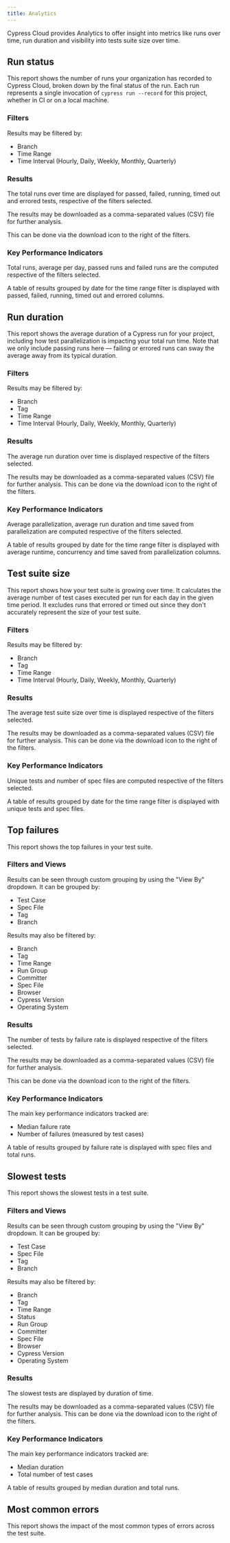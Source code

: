 ```yaml
---
title: Analytics
---
```


Cypress Cloud provides Analytics to offer insight into metrics like runs
over time, run duration and visibility into tests suite size over time.

<DocsImage src="/img/dashboard/analytics/dashboard-analytics-overview.png" alt="Cloud Analytics Screenshot" ></DocsImage>

## Run status

<DocsImage src="/img/dashboard/analytics/dashboard-analytics-runs-over-time.png" alt="Cloud Analytics Runs Over Time Screenshot" ></DocsImage>

This report shows the number of runs your organization has recorded to Cypress Cloud, broken down by the final status of the run. Each run
represents a single invocation of `cypress run --record` for this project,
whether in CI or on a local machine.

### Filters

<DocsImage src="/img/dashboard/analytics/dashboard-analytics-runs-over-time-filters.png" alt="Cloud Analytics Runs Over Time Filters Screenshot" ></DocsImage>

Results may be filtered by:

- Branch
- Time Range
- Time Interval (Hourly, Daily, Weekly, Monthly, Quarterly)

### Results

<DocsImage src="/img/dashboard/analytics/dashboard-analytics-runs-over-time-graph.png" alt="Cloud Analytics Runs Over Time Graph Screenshot" ></DocsImage>

The total runs over time are displayed for passed, failed, running, timed out
and errored tests, respective of the filters selected.

The results may be downloaded as a comma-separated values (CSV) file for further
analysis.

This can be done via the download icon to the right of the filters.

### Key Performance Indicators

<DocsImage src="/img/dashboard/analytics/dashboard-analytics-runs-over-time-kpi.png" alt="Cloud Analytics Runs Over Time KPI Screenshot" ></DocsImage>

Total runs, average per day, passed runs and failed runs are the computed
respective of the filters selected.

<DocsImage src="/img/dashboard/analytics/dashboard-analytics-runs-over-time-table.png" alt="Cloud Analytics Runs Over Time Table Screenshot" ></DocsImage>

A table of results grouped by date for the time range filter is displayed with
passed, failed, running, timed out and errored columns.

## Run duration

<DocsImage src="/img/dashboard/analytics/dashboard-analytics-run-duration.png" alt="Cloud Analytics Run Duration Screenshot" ></DocsImage>

This report shows the average duration of a Cypress run for your project,
including how test parallelization is impacting your total run time. Note that
we only include passing runs here — failing or errored runs can sway the average
away from its typical duration.

### Filters

<DocsImage src="/img/dashboard/analytics/dashboard-analytics-run-duration-filters.png" alt="Cloud Analytics Run Duration Filters Screenshot" ></DocsImage>

Results may be filtered by:

- Branch
- Tag
- Time Range
- Time Interval (Hourly, Daily, Weekly, Monthly, Quarterly)

### Results

<DocsImage src="/img/dashboard/analytics/dashboard-analytics-run-duration-graph.png" alt="Cloud Analytics Run Duration Graph Screenshot" ></DocsImage>

The average run duration over time is displayed respective of the filters
selected.

The results may be downloaded as a comma-separated values (CSV) file for further
analysis. This can be done via the download icon to the right of the filters.

### Key Performance Indicators

<DocsImage src="/img/dashboard/analytics/dashboard-analytics-run-duration-kpi.png" alt="Cloud Analytics Run Duration KPI Screenshot" ></DocsImage>

Average parallelization, average run duration and time saved from
parallelization are computed respective of the filters selected.

<DocsImage src="/img/dashboard/analytics/dashboard-analytics-run-duration-table.png" alt="Cloud Analytics Run Duration Table Screenshot" ></DocsImage>

A table of results grouped by date for the time range filter is displayed with
average runtime, concurrency and time saved from parallelization columns.

## Test suite size

<DocsImage src="/img/dashboard/analytics/dashboard-analytics-test-suite-size.png" alt="Cloud Analytics Test Suite Size Screenshot" ></DocsImage>

This report shows how your test suite is growing over time. It calculates the
average number of test cases executed per run for each day in the given time
period. It excludes runs that errored or timed out since they don't accurately
represent the size of your test suite.

### Filters

<DocsImage src="/img/dashboard/analytics/dashboard-analytics-test-suite-size-filters.png" alt="Cloud Analytics Test Suite Size Filters Screenshot" ></DocsImage>

Results may be filtered by:

- Branch
- Tag
- Time Range
- Time Interval (Hourly, Daily, Weekly, Monthly, Quarterly)

### Results

<DocsImage src="/img/dashboard/analytics/dashboard-analytics-test-suite-size-graph.png" alt="Cloud Analytics Test Suite Size Graph Screenshot" ></DocsImage>

The average test suite size over time is displayed respective of the filters
selected.

The results may be downloaded as a comma-separated values (CSV) file for further
analysis. This can be done via the download icon to the right of the filters.

### Key Performance Indicators

<DocsImage src="/img/dashboard/analytics/dashboard-analytics-test-suite-size-kpi.png" alt="Cloud Analytics Test Suite Size KPI Screenshot" ></DocsImage>

Unique tests and number of spec files are computed respective of the filters
selected.

<DocsImage src="/img/dashboard/analytics/dashboard-analytics-test-suite-size-table.png" alt="Cloud Analytics Test Suite Size Table Screenshot" ></DocsImage>

A table of results grouped by date for the time range filter is displayed with
unique tests and spec files.

## Top failures

<DocsImage src="/img/dashboard/analytics/dashboard-analytics-top-failures.png" alt="Cloud Analytics Top Failures Screenshot" ></DocsImage>

This report shows the top failures in your test suite.

### Filters and Views

<DocsImage src="/img/dashboard/analytics/dashboard-analytics-top-failures-filters.png" alt="Cloud Analytics Top Failures Filters Screenshot" ></DocsImage>

Results can be seen through custom grouping by using the "View By" dropdown. It
can be grouped by:

- Test Case
- Spec File
- Tag
- Branch

Results may also be filtered by:

- Branch
- Tag
- Time Range
- Run Group
- Committer
- Spec File
- Browser
- Cypress Version
- Operating System

### Results

<DocsImage src="/img/dashboard/analytics/dashboard-analytics-top-failures-graph.png" alt="Cloud Analytics Top Failures Graph Screenshot" ></DocsImage>

The number of tests by failure rate is displayed respective of the filters
selected.

The results may be downloaded as a comma-separated values (CSV) file for further
analysis.

This can be done via the download icon to the right of the filters.

### Key Performance Indicators

<DocsImage src="/img/dashboard/analytics/dashboard-analytics-top-failures-kpi.png" alt="Cloud Analytics Top Failures KPI Screenshot" ></DocsImage>

The main key performance indicators tracked are:

- Median failure rate
- Number of failures (measured by test cases)

<DocsImage src="/img/dashboard/analytics/dashboard-analytics-top-failures-table.png" alt="Cloud Analytics Top Failures Table Screenshot" ></DocsImage>

A table of results grouped by failure rate is displayed with spec files and
total runs.

## Slowest tests

<DocsImage src="/img/dashboard/analytics/dashboard-analytics-slowest-tests.png" alt="Cloud Analytics Slowest Tests Screenshot" ></DocsImage>

This report shows the slowest tests in a test suite.

### Filters and Views

<DocsImage src="/img/dashboard/analytics/dashboard-analytics-slowest-tests-filters.png" alt="Cloud Analytics Slowest Tests Filters Screenshot" ></DocsImage>

Results can be seen through custom grouping by using the "View By" dropdown. It
can be grouped by:

- Test Case
- Spec File
- Tag
- Branch

Results may also be filtered by:

- Branch
- Tag
- Time Range
- Status
- Run Group
- Committer
- Spec File
- Browser
- Cypress Version
- Operating System

### Results

<DocsImage src="/img/dashboard/analytics/dashboard-analytics-slowest-tests-graph.png" alt="Cloud Analytics Slowest Tests Graph Screenshot" ></DocsImage>

The slowest tests are displayed by duration of time.

The results may be downloaded as a comma-separated values (CSV) file for further
analysis. This can be done via the download icon to the right of the filters.

### Key Performance Indicators

<DocsImage src="/img/dashboard/analytics/dashboard-analytics-slowest-tests-kpi.png" alt="Cloud Analytics Slowest Tests KPI Screenshot" ></DocsImage>

The main key performance indicators tracked are:

- Median duration
- Total number of test cases

<DocsImage src="/img/dashboard/analytics/dashboard-analytics-slowest-tests-table.png" alt="Cloud Analytics Slowest Tests Table Screenshot" ></DocsImage>

A table of results grouped by median duration and total runs.

## Most common errors

This report shows the impact of the most common types of errors across the test
suite.

<DocsImage src="/img/dashboard/analytics/dashboard-analytics-common-errors.png" alt="Cloud Analytics Slowest Tests Table Screenshot" ></DocsImage>
